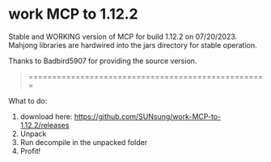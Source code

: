 # work MCP to 1.12.2
Stable and WORKING version of MCP for build 1.12.2 on 07/20/2023. 
Mahjong libraries are hardwired into the jars directory for stable operation.

Thanks to Badbird5907 for providing the source version.

>===================================================

What to do:
1) download here: https://github.com/SUNsung/work-MCP-to-1.12.2/releases
2) Unpack
3) Run decompile in the unpacked folder
4) Profit!


